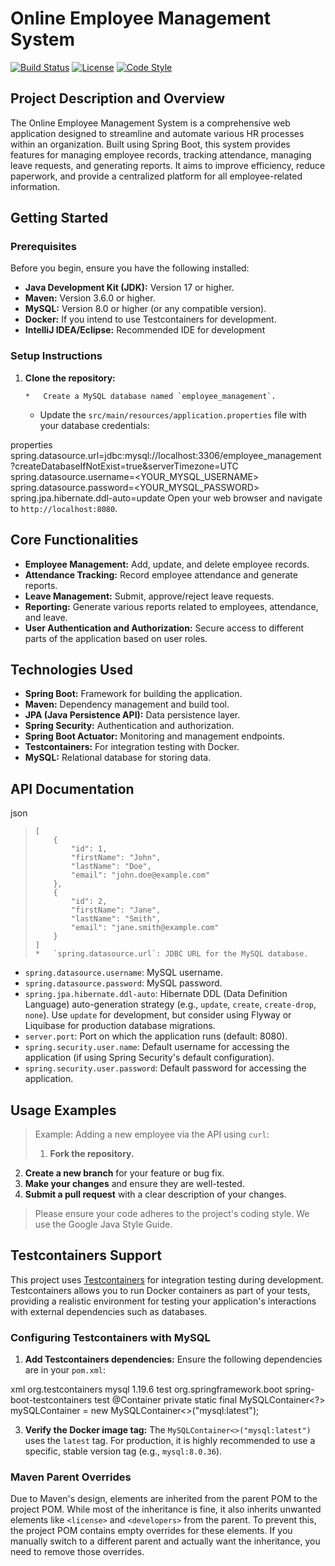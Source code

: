 # Online Employee Management System

[![Build Status](https://img.shields.io/badge/Build-Passing-brightgreen.svg)](https://example.com/build)
[![License](https://img.shields.io/badge/License-MIT-yellow.svg)](https://opensource.org/licenses/MIT)
[![Code Style](https://img.shields.io/badge/Code%20Style-Google-blueviolet)](https://google.github.io/styleguide/)

## Project Description and Overview

The Online Employee Management System is a comprehensive web application designed to streamline and automate various HR processes within an organization. Built using Spring Boot, this system provides features for managing employee records, tracking attendance, managing leave requests, and generating reports. It aims to improve efficiency, reduce paperwork, and provide a centralized platform for all employee-related information.

## Getting Started

### Prerequisites

Before you begin, ensure you have the following installed:

*   **Java Development Kit (JDK):** Version 17 or higher.
*   **Maven:** Version 3.6.0 or higher.
*   **MySQL:** Version 8.0 or higher (or any compatible version).
*   **Docker:** If you intend to use Testcontainers for development.
*   **IntelliJ IDEA/Eclipse:** Recommended IDE for development

### Setup Instructions

1.  **Clone the repository:**

        *   Create a MySQL database named `employee_management`.
    *   Update the `src/main/resources/application.properties` file with your database credentials:

properties
        spring.datasource.url=jdbc:mysql://localhost:3306/employee_management?createDatabaseIfNotExist=true&serverTimezone=UTC
        spring.datasource.username=<YOUR_MYSQL_USERNAME>
        spring.datasource.password=<YOUR_MYSQL_PASSWORD>
        spring.jpa.hibernate.ddl-auto=update
            Open your web browser and navigate to `http://localhost:8080`.

## Core Functionalities

*   **Employee Management:** Add, update, and delete employee records.
*   **Attendance Tracking:** Record employee attendance and generate reports.
*   **Leave Management:** Submit, approve/reject leave requests.
*   **Reporting:** Generate various reports related to employees, attendance, and leave.
*   **User Authentication and Authorization:** Secure access to different parts of the application based on user roles.

## Technologies Used

*   **Spring Boot:** Framework for building the application.
*   **Maven:** Dependency management and build tool.
*   **JPA (Java Persistence API):** Data persistence layer.
*   **Spring Security:** Authentication and authorization.
*   **Spring Boot Actuator:** Monitoring and management endpoints.
*   **Testcontainers:** For integration testing with Docker.
*   **MySQL:** Relational database for storing data.

## API Documentation

json
>     [
>         {
>             "id": 1,
>             "firstName": "John",
>             "lastName": "Doe",
>             "email": "john.doe@example.com"
>         },
>         {
>             "id": 2,
>             "firstName": "Jane",
>             "lastName": "Smith",
>             "email": "jane.smith@example.com"
>         }
>     ]
>     *   `spring.datasource.url`: JDBC URL for the MySQL database.
*   `spring.datasource.username`: MySQL username.
*   `spring.datasource.password`: MySQL password.
*   `spring.jpa.hibernate.ddl-auto`: Hibernate DDL (Data Definition Language) auto-generation strategy (e.g., `update`, `create`, `create-drop`, `none`).  Use `update` for development, but consider using Flyway or Liquibase for production database migrations.
*   `server.port`: Port on which the application runs (default: 8080).
*   `spring.security.user.name`: Default username for accessing the application (if using Spring Security's default configuration).
*   `spring.security.user.password`: Default password for accessing the application.

## Usage Examples

> Example: Adding a new employee via the API using `curl`:
>
> 1.  **Fork the repository.**
2.  **Create a new branch** for your feature or bug fix.
3.  **Make your changes** and ensure they are well-tested.
4.  **Submit a pull request** with a clear description of your changes.

> Please ensure your code adheres to the project's coding style. We use the Google Java Style Guide.

## Testcontainers Support

This project uses [Testcontainers](https://www.testcontainers.org/) for integration testing during development. Testcontainers allows you to run Docker containers as part of your tests, providing a realistic environment for testing your application's interactions with external dependencies such as databases.

### Configuring Testcontainers with MySQL

1.  **Add Testcontainers dependencies:** Ensure the following dependencies are in your `pom.xml`:

xml
    <dependency>
        <groupId>org.testcontainers</groupId>
        <artifactId>mysql</artifactId>
        <version>1.19.6</version> <!-- Use the latest version -->
        <scope>test</scope>
    </dependency>
    <dependency>
        <groupId>org.springframework.boot</groupId>
        <artifactId>spring-boot-testcontainers</artifactId>
        <scope>test</scope>
    </dependency>
            @Container
        private static final MySQLContainer<?> mySQLContainer = new MySQLContainer<>("mysql:latest");

3.  **Verify the Docker image tag:** The `MySQLContainer<>("mysql:latest")` uses the `latest` tag.  For production, it is highly recommended to use a specific, stable version tag (e.g., `mysql:8.0.36`).

### Maven Parent Overrides

Due to Maven's design, elements are inherited from the parent POM to the project POM. While most of the inheritance is fine, it also inherits unwanted elements like `<license>` and `<developers>` from the parent. To prevent this, the project POM contains empty overrides for these elements. If you manually switch to a different parent and actually want the inheritance, you need to remove those overrides.
